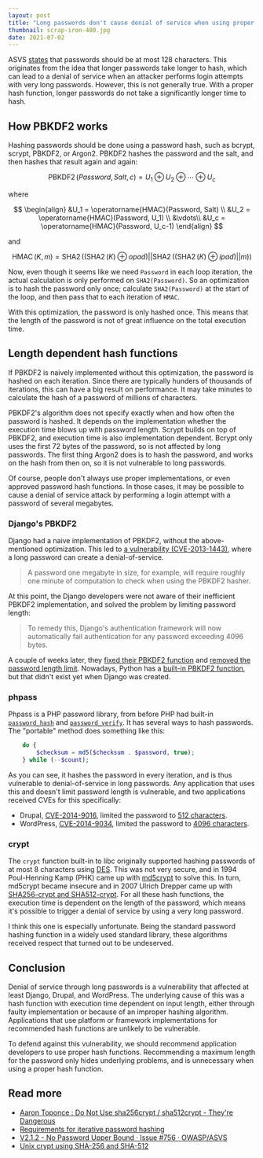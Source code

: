 ```yaml
---
layout: post
title: "Long passwords don't cause denial of service when using proper hash functions"
thumbnail: scrap-iron-480.jpg
date: 2021-07-02
---
```


ASVS [states](https://github.com/OWASP/ASVS/blob/v4.0.3/4.0/en/0x11-V2-Authentication.md#:~:text=no%20longer%20than%20128%20characters) that passwords should be at most 128 characters. This originates from the idea that longer passwords take longer to hash, which can lead to a denial of service when an attacker performs login attempts with very long passwords. However, this is not generally true. With a proper hash function, longer passwords do not take a significantly longer time to hash.

## How PBKDF2 works

Hashing passwords should be done using a password hash, such as bcrypt, scrypt, PBKDF2, or Argon2. PBKDF2 hashes the password and the salt, and then hashes that result again and again:

$$\operatorname{PBKDF2}(Password, Salt, c) = U_1 \oplus U_2 \oplus \cdots \oplus {U_c}$$

where 

$$
\begin{align}
&U_1 = \operatorname{HMAC}(Password, Salt) \\
&U_2 = \operatorname{HMAC}(Password, U_1) \\
&\vdots\\
&U_c = \operatorname{HMAC}(Password, U_c-1)
\end{align}
$$    

and

$$\operatorname{HMAC}(K, m) = \operatorname{SHA2}((\operatorname{SHA2}(K) ⊕ opad) || \operatorname{SHA2}((\operatorname{SHA2}(K) ⊕ ipad) || m))$$

Now, even though it seems like we need `Password` in each loop iteration, the actual calculation is only performed on `SHA2(Password)`. So an optimization is to hash the password only once; calculate `SHA2(Password)` at the start of the loop, and then pass that to each iteration of `HMAC`.

With this optimization, the password is only hashed once. This means that the length of the password is not of great influence on the total execution time.

## Length dependent hash functions

If PBKDF2 is naively implemented without this optimization, the password is hashed on each iteration. Since there are typically hunders of thousands of iterations, this can have a big result on performance. It may take minutes to calculate the hash of a password of millions of characters.

PBKDF2's algorithm does not specify exactly when and how often the password is hashed. It depends on the implementation whether the execution time blows up with password length. Scrypt builds on top of PBKDF2, and execution time is also implementation dependent. Bcrypt only uses the first 72 bytes of the password, so is not affected by long passwords. The first thing Argon2 does is to hash the password, and works on the hash from then on, so it is not vulnerable to long passwords.

Of course, people don't always use proper implementations, or even approved password hash functions. In those cases, it may be possible to cause a denial of service attack by performing a login attempt with a password of several megabytes.

### Django's PBKDF2

Django had a naive implementation of PBKDF2, without the above-mentioned optimization. This led to [a vulnerability (CVE-2013-1443)](https://www.djangoproject.com/weblog/2013/sep/15/security/), where a long password can create a denial-of-service.

> A password one megabyte in size, for example, will require roughly one minute of computation to check when using the PBKDF2 hasher.

At this point, the Django developers were not aware of their inefficient PBKDF2 implementation, and solved the problem by limiting password length:

> To remedy this, Django's authentication framework will now automatically fail authentication for any password exceeding 4096 bytes.

A couple of weeks later, they [fixed their PBKDF2 function](https://github.com/django/django/commit/68540fe4df44492571bc610a0a043d3d02b3d320) and [removed the password length limit](https://github.com/django/django/commit/5d74853e156105ea02a41f4731346dbe272c2412). Nowadays, Python has a [built-in PBKDF2 function](https://docs.python.org/3.9/library/hashlib.html#hashlib.pbkdf2_hmac), but that didn't exist yet when Django was created.

### phpass

Phpass is a PHP password library, from before PHP had built-in [`password_hash`](https://www.php.net/manual/en/function.password-hash.php) and [`password_verify`](https://www.php.net/manual/en/function.password-verify.php). It has several ways to hash passwords. The "portable" method does something like this:

```php
    do {
        $checksum = md5($checksum . $password, true);
    } while (--$count);
```

As you can see, it hashes the password in every iteration, and is thus vulnerable to denial-of-service in long passwords. Any application that uses this and doesn't limit password length is vulnerable, and two applications received CVEs for this specifically:

* Drupal, [CVE-2014-9016](https://nvd.nist.gov/vuln/detail/CVE-2014-9016), limited the password to [512 characters](https://github.com/drupal/drupal/blob/515d10367bbe5cc158153a90e7960f92c2862745/core/lib/Drupal/Core/Password/PasswordInterface.php#L13). 
* WordPress, [CVE-2014-9034](https://nvd.nist.gov/vuln/detail/CVE-2014-9034), limited the password to [4096 characters](https://github.com/WordPress/WordPress/blob/e6ea7172774a71264968dd29b2830a7c21729b7f/wp-includes/class-phpass.php#L206).

### crypt

The `crypt` function built-in to libc originally supported hashing passwords of at most 8 characters using [DES](https://en.wikipedia.org/wiki/Data_Encryption_Standard). This was not very secure, and in 1994 Poul-Henning Kamp (PHK) came up with [md5crypt](http://phk.freebsd.dk/sagas/md5crypt/) to solve this. In turn, md5crypt became insecure and in 2007 Ulrich Drepper came up with [SHA256-crypt and SHA512-crypt](https://akkadia.org/drepper/SHA-crypt.txt). For all these hash functions, the execution time is dependent on the length of the password, which means it's possible to trigger a denial of service by using a very long password.

I think this one is especially unfortunate. Being the standard password hashing function in a widely used standard library, these algorithms received respect that turned out to be undeserved.

## Conclusion

Denial of service through long passwords is a vulnerability that affected at least Django, Drupal, and WordPress. The underlying cause of this was a hash function with execution time dependent on input length, either through faulty implementation or because of an improper hashing algorithm. Applications that use platform or framework implementations for recommended hash functions are unlikely to be vulnerable.

To defend against this vulnerability, we should recommend application developers to use proper hash functions. Recommending a maximum length for the password only hides underlying problems, and is unnecessary when using a proper hash function.

## Read more

* [Aaron Toponce : Do Not Use sha256crypt / sha512crypt - They're Dangerous](https://pthree.org/2018/05/23/do-not-use-sha256crypt-sha512crypt-theyre-dangerous/)
* [Requirements for iterative password hashing](/2016/05/25/iterative-password-hashing/)
* [V2.1.2 - No Password Upper Bound · Issue #756 · OWASP/ASVS](https://github.com/OWASP/ASVS/issues/756)
* [Unix crypt using SHA-256 and SHA-512](https://akkadia.org/drepper/SHA-crypt.txt)

<script id="MathJax-script" async src="https://cdn.jsdelivr.net/npm/mathjax@3.1.2/es5/tex-mml-chtml.js" integrity="sha384-fNl9rj/eK1wEYfKc26CbPM6qkVQ+9MvYaoAFNql4ulbjBEWV2XLNP1UB8jQTtSe3" crossorigin="anonymous"></script>
